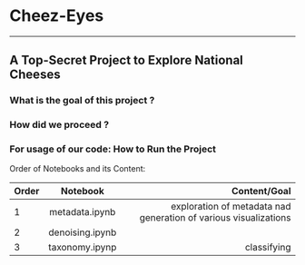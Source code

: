 # Cheez-Eyes
---

## A Top-Secret Project to Explore National Cheeses

### What is the goal of this project ?


### How did we proceed ?


### For usage of our code: How to Run the Project

Order of Notebooks and its Content: 

| Order   |      Notebook      |  Content/Goal |
|----------|:-------------:|------:|
| 1 |  metadata.ipynb | exploration of metadata nad generation of various visualizations |
| 2 |    denoising.ipynb   |    |
| 3 | taxonomy.ipynp |    classifying |

